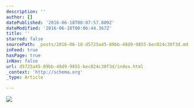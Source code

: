 ```yaml
---
description: ''
author: []
datePublished: '2016-06-18T00:07:57.809Z'
dateModified: '2016-06-18T00:06:44.367Z'
title: ''
starred: false
sourcePath: _posts/2016-06-18-d5725a45-89bb-48d9-9855-bec024c30f3d.md
inFeed: true
hasPage: true
inNav: false
url: d5725a45-89bb-48d9-9855-bec024c30f3d/index.html
_context: 'http://schema.org'
_type: Article

---
```

![](https://the-grid-user-content.s3-us-west-2.amazonaws.com/fb66b7d6-293b-484c-a102-d821ed28bbf1.jpg)